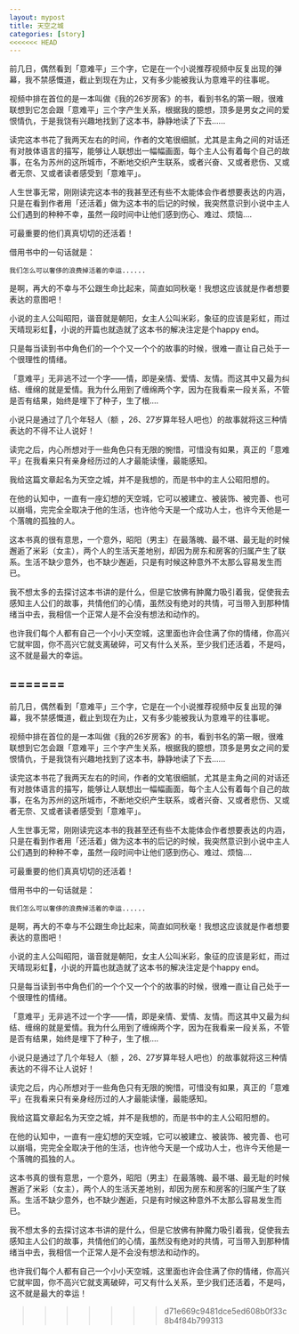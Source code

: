 ```yaml
---
layout: mypost
title: 天空之城
categories: [story]
<<<<<<< HEAD
---
```


前几日，偶然看到「意难平」三个字，它是在一个小说推荐视频中反复出现的弹幕，我不禁感慨道，截止到现在为止，又有多少能被我认为意难平的往事呢。

视频中排在首位的是一本叫做《我的26岁房客》的书，看到书名的第一眼，很难联想到它怎会跟「意难平」三个字产生关系，根据我的臆想，顶多是男女之间的爱恨情仇，于是我饶有兴趣地找到了这本书，静静地读了下去......

读完这本书花了我两天左右的时间，作者的文笔很细腻，尤其是主角之间的对话还有对肢体语言的描写，能够让人联想出一幅幅画面，每个主人公有着每个自己的故事，在名为苏州的这所城市，不断地交织产生联系，或者兴奋、又或者悲伤、又或者无奈、又或者读者感受到「意难平」。

人生世事无常，刚刚读完这本书的我甚至还有些不太能体会作者想要表达的内涵，只是在看到作者用「还活着」做为这本书的后记的时候，我突然意识到小说中主人公们遇到的种种不幸，虽然一段时间中让他们感到伤心、难过、烦恼....

可最重要的他们真真切切的还活着！

借用书中的一句话就是：
	
	我们怎么可以奢侈的浪费掉活着的幸运......
	
是啊，再大的不幸与不公跟生命比起来，简直如同秋毫！我想这应该就是作者想要表达的意图吧！

小说的主人公叫昭阳，谐音就是朝阳，女主人公叫米彩，象征的应该是彩虹，雨过天晴现彩虹🌈，小说的开篇也就造就了这本书的解决注定是个happy end。

只是每当读到书中角色们的一个个又一个个的故事的时候，很难一直让自己处于一个很理性的情绪。

「意难平」无非逃不过一个字——情，即是亲情、爱情、友情。而这其中又最为纠结、缠绵的就是爱情。我为什么用到了缠绵两个字，因为在我看来一段关系，不管是否有结果，始终是埋下了种子，生了根....

小说只是通过了几个年轻人（额 ，26、27岁算年轻人吧也）的故事就将这三种情表达的不得不让人说好！

读完之后，内心所想对于一些角色只有无限的惋惜，可惜没有如果，真正的「意难平」在我看来只有亲身经历过的人才最能读懂，最能感知。

我给这篇文章起名为天空之城，并不是我想的，而是书中的主人公昭阳想的。

在他的认知中，一直有一座幻想的天空城，它可以被建立、被装饰、被完善、也可以崩塌，完完全全取决于他的生活，也许他今天是一个成功人士，也许今天他是一个落魄的孤独的人。

这本书真的很有意思，一个意外，昭阳（男主）在最落魄、最不堪、最无耻的时候邂逅了米彩（女主），两个人的生活天差地别，却因为房东和房客的归属产生了联系。生活不缺少意外，也不缺少邂逅，只是有时候这种意外不太那么容易发生而已。

我不想太多的去探讨这本书讲的是什么，但是它放佛有肿魔力吸引着我，促使我去感知主人公们的故事，共情他们的心情，虽然没有绝对的共情，可当带入到那种情绪当中去，我相信一个正常人是不会没有想法和动作的。

也许我们每个人都有自己一个小小天空城，这里面也许会住满了你的情绪，你高兴它就牢固，你不高兴它就支离破碎，可又有什么关系，至少我们还活着，不是吗，这不就是最大的幸运。













=======
---

前几日，偶然看到「意难平」三个字，它是在一个小说推荐视频中反复出现的弹幕，我不禁感慨道，截止到现在为止，又有多少能被我认为意难平的往事呢。

视频中排在首位的是一本叫做《我的26岁房客》的书，看到书名的第一眼，很难联想到它怎会跟「意难平」三个字产生关系，根据我的臆想，顶多是男女之间的爱恨情仇，于是我饶有兴趣地找到了这本书，静静地读了下去......

读完这本书花了我两天左右的时间，作者的文笔很细腻，尤其是主角之间的对话还有对肢体语言的描写，能够让人联想出一幅幅画面，每个主人公有着每个自己的故事，在名为苏州的这所城市，不断地交织产生联系，或者兴奋、又或者悲伤、又或者无奈、又或者读者感受到「意难平」。

人生世事无常，刚刚读完这本书的我甚至还有些不太能体会作者想要表达的内涵，只是在看到作者用「还活着」做为这本书的后记的时候，我突然意识到小说中主人公们遇到的种种不幸，虽然一段时间中让他们感到伤心、难过、烦恼....

可最重要的他们真真切切的还活着！

借用书中的一句话就是：
	
	我们怎么可以奢侈的浪费掉活着的幸运......
	
是啊，再大的不幸与不公跟生命比起来，简直如同秋毫！我想这应该就是作者想要表达的意图吧！

小说的主人公叫昭阳，谐音就是朝阳，女主人公叫米彩，象征的应该是彩虹，雨过天晴现彩虹🌈，小说的开篇也就造就了这本书的解决注定是个happy end。

只是每当读到书中角色们的一个个又一个个的故事的时候，很难一直让自己处于一个很理性的情绪。

「意难平」无非逃不过一个字——情，即是亲情、爱情、友情。而这其中又最为纠结、缠绵的就是爱情。我为什么用到了缠绵两个字，因为在我看来一段关系，不管是否有结果，始终是埋下了种子，生了根....

小说只是通过了几个年轻人（额 ，26、27岁算年轻人吧也）的故事就将这三种情表达的不得不让人说好！

读完之后，内心所想对于一些角色只有无限的惋惜，可惜没有如果，真正的「意难平」在我看来只有亲身经历过的人才最能读懂，最能感知。

我给这篇文章起名为天空之城，并不是我想的，而是书中的主人公昭阳想的。

在他的认知中，一直有一座幻想的天空城，它可以被建立、被装饰、被完善、也可以崩塌，完完全全取决于他的生活，也许他今天是一个成功人士，也许今天他是一个落魄的孤独的人。

这本书真的很有意思，一个意外，昭阳（男主）在最落魄、最不堪、最无耻的时候邂逅了米彩（女主），两个人的生活天差地别，却因为房东和房客的归属产生了联系。生活不缺少意外，也不缺少邂逅，只是有时候这种意外不太那么容易发生而已。

我不想太多的去探讨这本书讲的是什么，但是它放佛有肿魔力吸引着我，促使我去感知主人公们的故事，共情他们的心情，虽然没有绝对的共情，可当带入到那种情绪当中去，我相信一个正常人是不会没有想法和动作的。

也许我们每个人都有自己一个小小天空城，这里面也许会住满了你的情绪，你高兴它就牢固，你不高兴它就支离破碎，可又有什么关系，至少我们还活着，不是吗，这不就是最大的幸运！













>>>>>>> d71e669c9481dce5ed608b0f33c8b4f84b799313
